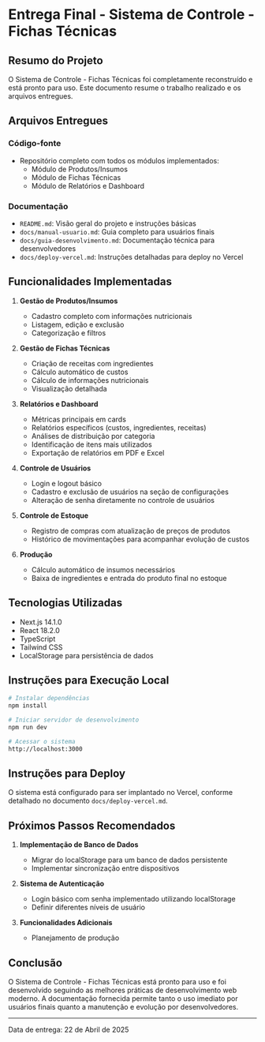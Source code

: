 # Entrega Final - Sistema de Controle - Fichas Técnicas

## Resumo do Projeto

O Sistema de Controle - Fichas Técnicas foi completamente reconstruído e está pronto para uso. Este documento resume o trabalho realizado e os arquivos entregues.

## Arquivos Entregues

### Código-fonte
- Repositório completo com todos os módulos implementados:
  - Módulo de Produtos/Insumos
  - Módulo de Fichas Técnicas
  - Módulo de Relatórios e Dashboard

### Documentação
- `README.md`: Visão geral do projeto e instruções básicas
- `docs/manual-usuario.md`: Guia completo para usuários finais
- `docs/guia-desenvolvimento.md`: Documentação técnica para desenvolvedores
- `docs/deploy-vercel.md`: Instruções detalhadas para deploy no Vercel

## Funcionalidades Implementadas

1. **Gestão de Produtos/Insumos**
   - Cadastro completo com informações nutricionais
   - Listagem, edição e exclusão
   - Categorização e filtros

2. **Gestão de Fichas Técnicas**
   - Criação de receitas com ingredientes
   - Cálculo automático de custos
   - Cálculo de informações nutricionais
   - Visualização detalhada

3. **Relatórios e Dashboard**
   - Métricas principais em cards
   - Relatórios específicos (custos, ingredientes, receitas)
   - Análises de distribuição por categoria
   - Identificação de itens mais utilizados
   - Exportação de relatórios em PDF e Excel
4. **Controle de Usuários**
   - Login e logout básico
   - Cadastro e exclusão de usuários na seção de configurações
   - Alteração de senha diretamente no controle de usuários
5. **Controle de Estoque**
   - Registro de compras com atualização de preços de produtos
   - Histórico de movimentações para acompanhar evolução de custos
6. **Produção**
   - Cálculo automático de insumos necessários
   - Baixa de ingredientes e entrada do produto final no estoque

## Tecnologias Utilizadas

- Next.js 14.1.0
- React 18.2.0
- TypeScript
- Tailwind CSS
- LocalStorage para persistência de dados

## Instruções para Execução Local

```bash
# Instalar dependências
npm install

# Iniciar servidor de desenvolvimento
npm run dev

# Acessar o sistema
http://localhost:3000
```

## Instruções para Deploy

O sistema está configurado para ser implantado no Vercel, conforme detalhado no documento `docs/deploy-vercel.md`.

## Próximos Passos Recomendados

1. **Implementação de Banco de Dados**
   - Migrar do localStorage para um banco de dados persistente
   - Implementar sincronização entre dispositivos

2. **Sistema de Autenticação**
   - Login básico com senha implementado utilizando localStorage
   - Definir diferentes níveis de usuário

3. **Funcionalidades Adicionais**
   - Planejamento de produção

## Conclusão

O Sistema de Controle - Fichas Técnicas está pronto para uso e foi desenvolvido seguindo as melhores práticas de desenvolvimento web moderno. A documentação fornecida permite tanto o uso imediato por usuários finais quanto a manutenção e evolução por desenvolvedores.

---

Data de entrega: 22 de Abril de 2025
